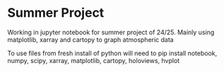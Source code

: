 # Summer Project
Working in jupyter notebook for summer project of 24/25. Mainly using matplotlib, xarray and cartopy to graph atmospheric data

To use files from fresh install of python will need to pip install notebook, numpy, scipy, xarray, matplotlib, cartopy, holoviews, hvplot
